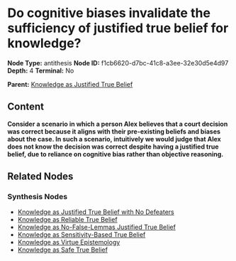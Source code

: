 # Do cognitive biases invalidate the sufficiency of justified true belief for knowledge?

**Node Type:** antithesis
**Node ID:** f1cb6620-d7bc-41c8-a3ee-32e30d5e4d97
**Depth:** 4
**Terminal:** No

**Parent:** [Knowledge as Justified True Belief](knowledge-as-justified-true-belief-synthesis-a820f1a7-77ed-4fcb-bdfe-360d5c631bc0.md)

## Content

**Consider a scenario in which a person Alex believes that a court decision was correct because it aligns with their pre-existing beliefs and biases about the case. In such a scenario, intuitively we would judge that Alex does not know the decision was correct despite having a justified true belief, due to reliance on cognitive bias rather than objective reasoning.**

## Related Nodes

### Synthesis Nodes

- [Knowledge as Justified True Belief with No Defeaters](knowledge-as-justified-true-belief-with-no-defeaters-synthesis-7619066c-3766-4ee4-a6a8-680c1e5649bd.md)
- [Knowledge as Reliable True Belief](knowledge-as-reliable-true-belief-synthesis-94649d00-47fc-4d4e-85d5-0d2e96ba5bec.md)
- [Knowledge as No-False-Lemmas Justified True Belief](knowledge-as-no-false-lemmas-justified-true-belief-synthesis-863fb33d-406d-41f8-85a2-85d737bedda9.md)
- [Knowledge as Sensitivity-Based True Belief](knowledge-as-sensitivity-based-true-belief-synthesis-904a9a64-c4ab-47dd-b529-b74a56483a10.md)
- [Knowledge as Virtue Epistemology](knowledge-as-virtue-epistemology-synthesis-02d39bb6-0da1-40c0-97c8-06abbec02191.md)
- [Knowledge as Safe True Belief](knowledge-as-safe-true-belief-synthesis-68fbb0af-9e61-4453-8e71-a5bdcbba1ad4.md)
